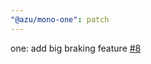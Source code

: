 ```yaml
---
"@azu/mono-one": patch
---
```

    
one: add big braking feature [#8](https://github.com/azu/monorepo-release-changesets/pull/8)
    

